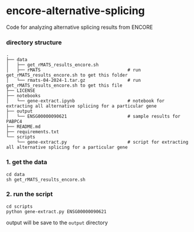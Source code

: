 # encore-alternative-splicing
Code for analyzing alternative splicing results from ENCORE


### directory structure
```
.
├── data
│   ├── get_rMATS_results_encore.sh
│   ├── rMATS                                 # run get_rMATS_results_encore.sh to get this folder
│   └── rmats-04-2024-1.tar.gz                # run get_rMATS_results_encore.sh to get this file
├── LICENSE
├── notebooks
│   └── gene-extract.ipynb                    # notebook for extracting all alternative splicing for a particular gene
├── output
│   └── ENSG00000090621                       # sample results for PABPC4
├── README.md
├── requirements.txt
└── scripts
    └── gene-extract.py                       # script for extracting all alternative splicing for a particular gene

```

### 1. get the data
```{sh}
cd data
sh get_rMATS_results_encore.sh
```

### 2. run the script
```{sh}
cd scripts
python gene-extract.py ENSG00000090621
```

output will be save to the ```output``` directory
